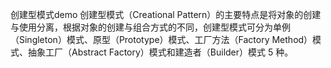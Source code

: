 创建型模式demo
创建型模式（Creational Pattern）的主要特点是将对象的创建与使用分离，根据对象的创建与组合方式的不同，创建型模式可分为单例（Singleton）模式、原型（Prototype）模式、工厂方法（Factory Method）模式、抽象工厂（Abstract Factory）模式和建造者（Builder）模式 5 种。

